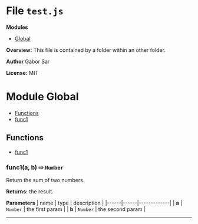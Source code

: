 # File `test.js`

**Modules**
* [Global](#module-Global)


**Overview:** This file is contained by a folder within an other folder.



 **Author** Gabor Sar

**License:** MIT 



# Module Global


* [Functions](#functions)
* [func1](#func1-a-b-x21e8-Number-)



## Functions
* [func1](#func1-a-b-x21e8-Number-)

### func1(a, b)  &#x21e8; `Number`

Return the sum of two numbers.



**Returns:** the result.

**Parameters**
| name | type | description |
|------|------|-------------|
| **a** | `Number` | the first param |
| **b** | `Number` | the second param |




---


